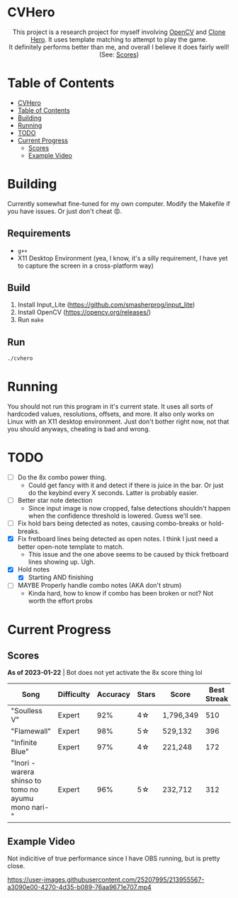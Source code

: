# CVHero

<div align="center">
This project is a research project for myself involving <a href="https://opencv.org/">OpenCV</a> and <a href="https://clonehero.net/">Clone Hero</a>. It uses template matching to attempt to play the game.
<br />
It definitely performs better than me, and overall I believe it does fairly well! (See: <a href="#scores">Scores</a>)
</div>

# Table of Contents

* [CVHero](#cvhero)
* [Table of Contents](#table-of-contents)
* [Building](#building)
* [Running](#running)
* [TODO](#todo)
* [Current Progress](#current-progress)
  * [Scores](#scores)
  * [Example Video](#example-video)

# Building

Currently somewhat fine-tuned for my own computer. Modify the Makefile if you have issues. Or just don't cheat 😡.

## Requirements
* `g++`
* X11 Desktop Environment (yea, I know, it's a silly requirement, I have yet to capture the screen in a cross-platform way)

## Build
1. Install Input_Lite (https://github.com/smasherprog/input_lite)
2. Install OpenCV (https://opencv.org/releases/)
3. Run `make`

## Run
```sh
./cvhero
```

# Running

You should not run this program in it's current state. It uses all sorts of hardcoded values, resolutions, offsets, and more.
It also only works on Linux with an X11 desktop environment. Just don't bother right now, not that you should anyways, cheating is bad and wrong.

# TODO

* [ ] Do the 8x combo power thing.
  * Could get fancy with it and detect if there is juice in the bar. Or just do the keybind every X seconds. Latter is probably easier.
* [ ] Better star note detection
  * Since input image is now cropped, false detections shouldn't happen when the confidence threshold is lowered. Guess we'll see.
* [ ] Fix hold bars being detected as notes, causing combo-breaks or hold-breaks.
* [x] Fix fretboard lines being detected as open notes. I think I just need a better open-note template to match.
  * This issue and the one above seems to be caused by thick fretboard lines showing up. Ugh.
* [x] Hold notes
  * [x] Starting AND finishing
* [ ] MAYBE Properly handle combo notes (AKA don't strum)
  * Kinda hard, how to know if combo has been broken or not? Not worth the effort probs

# Current Progress

## Scores
**As of 2023-01-22** | Bot does not yet activate the 8x score thing lol

| Song | Difficulty | Accuracy | Stars | Score | Best Streak |
|-|-|-|-|-|-|
| "Soulless V" | Expert | 92% | 4☆ | 1,796,349 | 510
| "Flamewall" | Expert | 98% | 5☆ | 529,132 | 396 
| "Infinite Blue" | Expert | 97% | 4☆ | 221,248 | 172
| "Inori -warera shinso to tomo no ayumu mono nari-" | Expert | 96% | 5☆ | 232,712 | 312|

## Example Video

Not indicitive of true performance since I have OBS running, but is pretty close.

https://user-images.githubusercontent.com/25207995/213955567-a3090e00-4270-4d35-b089-76aa9671e707.mp4

